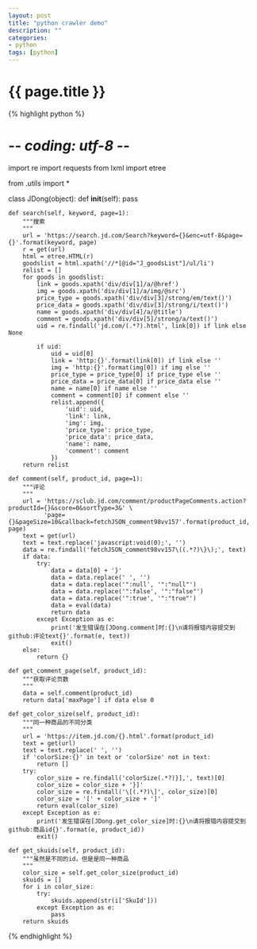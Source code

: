 ```yaml
---
layout: post
title: "python crawler demo"
description: ""
categories:    
- python
tags: [python]
---
```

{{ page.title }}
================

{% highlight python %}
# -*- coding: utf-8 -*-

import re
import requests
from lxml import etree

from .utils import *


class JDong(object):
    def __init__(self):
        pass

    def search(self, keyword, page=1):
        """搜索
        """
        url = 'https://search.jd.com/Search?keyword={}&enc=utf-8&page={}'.format(keyword, page)
        r = get(url)
        html = etree.HTML(r)
        goodslist = html.xpath('//*[@id="J_goodsList"]/ul/li')
        relist = []
        for goods in goodslist:
            link = goods.xpath('div/div[1]/a/@href')
            img = goods.xpath('div/div[1]/a/img/@src')
            price_type = goods.xpath('div/div[3]/strong/em/text()')
            price_data = goods.xpath('div/div[3]/strong/i/text()')
            name = goods.xpath('div/div[4]/a/@title')
            comment = goods.xpath('div/div[5]/strong/a/text()')
            uid = re.findall('jd.com/(.*?).html', link[0]) if link else None

            if uid:
                uid = uid[0]
                link = 'http:{}'.format(link[0]) if link else ''
                img = 'http:{}'.format(img[0]) if img else ''
                price_type = price_type[0] if price_type else ''
                price_data = price_data[0] if price_data else ''
                name = name[0] if name else ''
                comment = comment[0] if comment else ''
                relist.append({
                    'uid': uid,
                    'link': link,
                    'img': img,
                    'price_type': price_type,
                    'price_data': price_data,
                    'name': name,
                    'comment': comment
                })
        return relist

    def comment(self, product_id, page=1):
        """评论
        """
        url = 'https://sclub.jd.com/comment/productPageComments.action?productId={}&score=0&sortType=3&' \
              'page={}&pageSize=10&callback=fetchJSON_comment98vv157'.format(product_id, page)
        text = get(url)
        text = text.replace('javascript:void(0);', '')
        data = re.findall('fetchJSON_comment98vv157\((.*?)\}\);', text)
        if data:
            try:
                data = data[0] + '}'
                data = data.replace(' ', '')
                data = data.replace('":null', '":"null"')
                data = data.replace('":false', '":"false"')
                data = data.replace('":true', '":"true"')
                data = eval(data)
                return data
            except Exception as e:
                print('发生错误在[JDong.comment]时:{}\n请将报错内容提交到github:评论text{}'.format(e, text))
                exit()
        else:
            return {}

    def get_comment_page(self, product_id):
        """获取评论页数
        """
        data = self.comment(product_id)
        return data['maxPage'] if data else 0

    def get_color_size(self, product_id):
        """同一种商品的不同分类
        """
        url = 'https://item.jd.com/{}.html'.format(product_id)
        text = get(url)
        text = text.replace(' ', '')
        if 'colorSize:{}' in text or 'colorSize' not in text:
            return []
        try:
            color_size = re.findall('colorSize(.*?)}],', text)[0]
            color_size = color_size + '}]'
            color_size = re.findall('\[(.*?)\]', color_size)[0]
            color_size = '[' + color_size + ']'
            return eval(color_size)
        except Exception as e:
            print('发生错误在[JDong.get_color_size]时:{}\n请将报错内容提交到github:商品id{}'.format(e, product_id))
            exit()

    def get_skuids(self, product_id):
        """虽然是不同的id，但是是同一种商品
        """
        color_size = self.get_color_size(product_id)
        skuids = []
        for i in color_size:
            try:
                skuids.append(str(i['SkuId']))
            except Exception as e:
                pass
        return skuids
{% endhighlight %}
